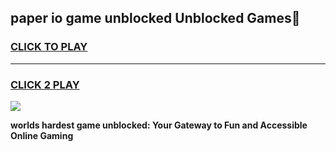 
## paper io game unblocked Unblocked Games👋
<h3>
<a href="https://premium.freeplayer.one?title=paper_io_game_unblocked&ref=16F">CLICK TO PLAY</a></h3>
<hr>

<h3>
<a href="https://premium.freeplayer.one?title=paper_io_game_unblocked&ref=16F">CLICK 2 PLAY</a>
  
</h3>

<a href="https://premium.freeplayer.one?title=paper_io_game_unblocked&ref=16F/"><img src="https://clearcache.store/games.png"></a>


**worlds hardest game unblocked: Your Gateway to Fun and Accessible Online Gaming**
